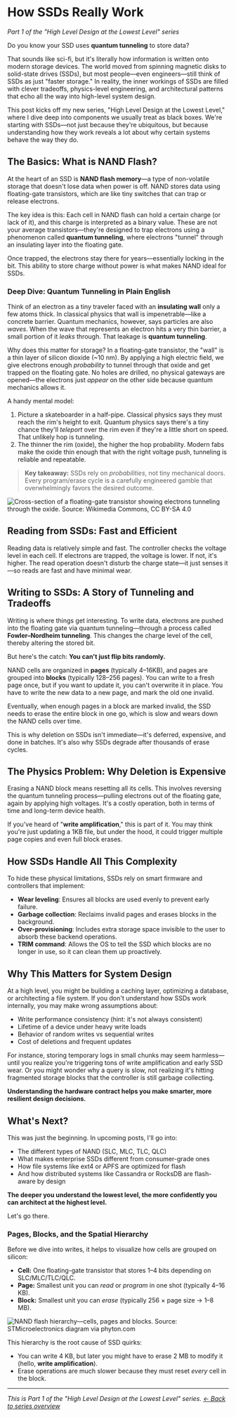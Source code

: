 # How SSDs Really Work

*Part 1 of the "High Level Design at the Lowest Level" series*

Do you know your SSD uses **quantum tunneling** to store data?

That sounds like sci-fi, but it's literally how information is written onto modern storage devices. The world moved from spinning magnetic disks to solid-state drives (SSDs), but most people—even engineers—still think of SSDs as just "faster storage." In reality, the inner workings of SSDs are filled with clever tradeoffs, physics-level engineering, and architectural patterns that echo all the way into high-level system design.

This post kicks off my new series, "High Level Design at the Lowest Level," where I dive deep into components we usually treat as black boxes. We're starting with SSDs—not just because they're ubiquitous, but because understanding how they work reveals a lot about why certain systems behave the way they do.

## The Basics: What is NAND Flash?

At the heart of an SSD is **NAND flash memory**—a type of non-volatile storage that doesn't lose data when power is off. NAND stores data using floating-gate transistors, which are like tiny switches that can trap or release electrons.

The key idea is this:
Each cell in NAND flash can hold a certain charge (or lack of it), and this charge is interpreted as a binary value. These are not your average transistors—they're designed to trap electrons using a phenomenon called **quantum tunneling**, where electrons "tunnel" through an insulating layer into the floating gate.

Once trapped, the electrons stay there for years—essentially locking in the bit. This ability to store charge without power is what makes NAND ideal for SSDs.

### Deep Dive: Quantum Tunneling in Plain English

Think of an electron as a tiny traveler faced with an **insulating wall** only a few atoms thick. In classical physics that wall is impenetrable—like a concrete barrier. Quantum mechanics, however, says particles are also *waves*. When the wave that represents an electron hits a very thin barrier, a small portion of it *leaks* through. That leakage is **quantum tunneling**.

Why does this matter for storage? In a floating-gate transistor, the "wall" is a thin layer of silicon dioxide (~10 nm). By applying a high electric field, we give electrons enough *probability* to tunnel through that oxide and get trapped on the floating gate. No holes are drilled, no physical gateways are opened—the electrons just *appear* on the other side because quantum mechanics allows it.

A handy mental model:

1. Picture a skateboarder in a half-pipe. Classical physics says they must reach the rim's height to exit. Quantum physics says there's a tiny chance they'll *teleport* over the rim even if they're a little short on speed. That unlikely hop is tunneling.
2. The thinner the rim (oxide), the higher the hop probability. Modern fabs make the oxide thin enough that with the right voltage push, tunneling is reliable and repeatable.

> **Key takeaway:** SSDs rely on *probabilities*, not tiny mechanical doors. Every program/erase cycle is a carefully engineered gamble that overwhelmingly favors the desired outcome.

![Cross-section of a floating-gate transistor showing electrons tunneling through the oxide. Source: Wikimedia Commons, CC BY-SA 4.0](https://upload.wikimedia.org/wikipedia/commons/a/ae/Floating_gate_transistor-en.svg)

## Reading from SSDs: Fast and Efficient

Reading data is relatively simple and fast. The controller checks the voltage level in each cell. If electrons are trapped, the voltage is lower. If not, it's higher. The read operation doesn't disturb the charge state—it just senses it—so reads are fast and have minimal wear.

## Writing to SSDs: A Story of Tunneling and Tradeoffs

Writing is where things get interesting. To write data, electrons are pushed into the floating gate via quantum tunneling—through a process called **Fowler–Nordheim tunneling**. This changes the charge level of the cell, thereby altering the stored bit.

But here's the catch:
**You can't just flip bits randomly.**

NAND cells are organized in **pages** (typically 4–16KB), and pages are grouped into **blocks** (typically 128–256 pages). You can write to a fresh page once, but if you want to update it, you can't overwrite it in place. You have to write the new data to a new page, and mark the old one invalid.

Eventually, when enough pages in a block are marked invalid, the SSD needs to erase the entire block in one go, which is slow and wears down the NAND cells over time.

This is why deletion on SSDs isn't immediate—it's deferred, expensive, and done in batches. It's also why SSDs degrade after thousands of erase cycles.

## The Physics Problem: Why Deletion is Expensive

Erasing a NAND block means resetting all its cells. This involves reversing the quantum tunneling process—pulling electrons out of the floating gate, again by applying high voltages. It's a costly operation, both in terms of time and long-term device health.

If you've heard of "**write amplification**," this is part of it. You may think you're just updating a 1KB file, but under the hood, it could trigger multiple page copies and even full block erases.

## How SSDs Handle All This Complexity

To hide these physical limitations, SSDs rely on smart firmware and controllers that implement:

- **Wear leveling**: Ensures all blocks are used evenly to prevent early failure.
- **Garbage collection**: Reclaims invalid pages and erases blocks in the background.
- **Over-provisioning**: Includes extra storage space invisible to the user to absorb these backend operations.
- **TRIM command**: Allows the OS to tell the SSD which blocks are no longer in use, so it can clean them up proactively.

## Why This Matters for System Design

At a high level, you might be building a caching layer, optimizing a database, or architecting a file system. If you don't understand how SSDs work internally, you may make wrong assumptions about:

- Write performance consistency (hint: it's not always consistent)
- Lifetime of a device under heavy write loads
- Behavior of random writes vs sequential writes
- Cost of deletions and frequent updates

For instance, storing temporary logs in small chunks may seem harmless—until you realize you're triggering tons of write amplification and early SSD wear. Or you might wonder why a query is slow, not realizing it's hitting fragmented storage blocks that the controller is still garbage collecting.

**Understanding the hardware contract helps you make smarter, more resilient design decisions.**

## What's Next?

This was just the beginning. In upcoming posts, I'll go into:

- The different types of NAND (SLC, MLC, TLC, QLC)
- What makes enterprise SSDs different from consumer-grade ones
- How file systems like ext4 or APFS are optimized for flash
- And how distributed systems like Cassandra or RocksDB are flash-aware by design

**The deeper you understand the lowest level, the more confidently you can architect at the highest level.**

Let's go there.

### Pages, Blocks, and the Spatial Hierarchy

Before we dive into writes, it helps to visualize how cells are grouped on silicon:

* **Cell:** One floating-gate transistor that stores 1–4 bits depending on SLC/MLC/TLC/QLC.
* **Page:** Smallest unit you can *read* or *program* in one shot (typically 4–16 KB).
* **Block:** Smallest unit you can *erase* (typically 256 × page size → 1–8 MB).

![NAND flash hierarchy—cells, pages and blocks. Source: STMicroelectronics diagram via phyton.com](https://phyton.com/attachments/docs/ChipProgUSB_HTML/nand_large_page_zoom70.png)

This hierarchy is the root cause of SSD quirks:

* You can write 4 KB, but later you might have to erase 2 MB to modify it (hello, **write amplification**).
* Erase operations are much slower because they must reset *every* cell in the block.

---

*This is Part 1 of the "High Level Design at the Lowest Level" series. [← Back to series overview](./README.md)* 